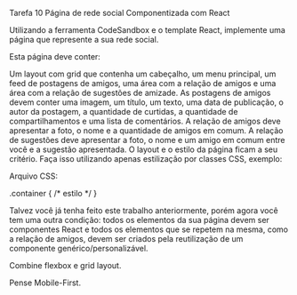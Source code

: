 Tarefa 10 Página de rede social Componentizada com React

Utilizando a ferramenta CodeSandbox e o template React, implemente uma página que represente a sua rede social.

Esta página deve conter:

Um layout com grid que contenha um cabeçalho, um menu principal, um feed de postagens de amigos, uma área com a relação de amigos e uma área com a relação de sugestões de amizade.
As postagens de amigos devem conter uma imagem, um título, um texto, uma data de publicação, o autor da postagem, a quantidade de curtidas, a quantidade de compartilhamentos e uma lista de comentários.
A relação de amigos deve apresentar a foto, o nome e a quantidade de amigos em comum.
A relação de sugestões deve apresentar a foto, o nome e um amigo em comum entre você e a sugestão apresentada.
O layout e o estilo da página ficam a seu critério.
Faça isso utilizando apenas estilização por classes CSS, exemplo:

Arquivo CSS: 

.container { /* estilo */ }

Talvez você já tenha feito este trabalho anteriormente, porém agora você tem uma outra condição: todos os elementos da sua página devem ser componentes React e todos os elementos que se repetem na mesma, como a relação de amigos, devem ser criados pela reutilização de um componente genérico/personalizável.

Combine flexbox e grid layout.

Pense Mobile-First.